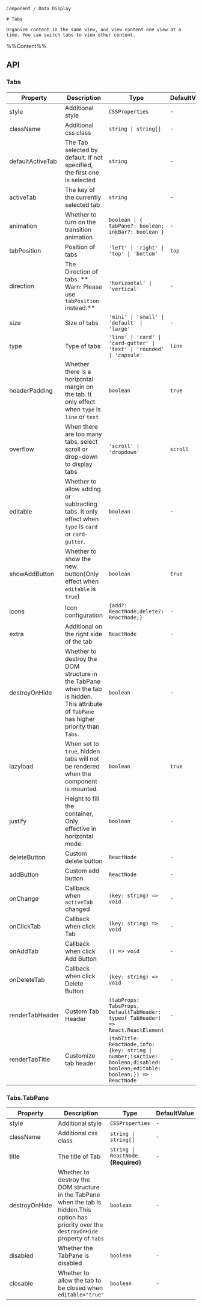 `````
Component / Data Display

# Tabs

Organize content in the same view, and view content one view at a time. You can switch tabs to view other content.
`````

%%Content%%

## API

### Tabs

|Property|Description|Type|DefaultValue|Version|
|---|---|---|---|---|
|style|Additional style|`CSSProperties`|`-`|-|
|className|Additional css class|`string \| string[]`|`-`|-|
|defaultActiveTab|The Tab selected by default. If not specified, the first one is selected|`string`|`-`|-|
|activeTab|The key of the currently selected tab|`string`|`-`|-|
|animation|Whether to turn on the transition animation|`boolean \| { tabPane?: boolean; inkBar?: boolean }`|`-`|-|
|tabPosition|Position of tabs|`'left' \| 'right' \| 'top' \| 'bottom'`|`top`|-|
|direction|The Direction of tabs. ** Warn: Please use `tabPosition` instead.**|`'horizontal' \| 'vertical'`|`-`|-|
|size|Size of tabs|`'mini' \| 'small' \| 'default' \| 'large'`|`-`|-|
|type|Type of tabs|`'line' \| 'card' \| 'card-gutter' \| 'text' \| 'rounded' \| 'capsule'`|`line`|-|
|headerPadding|Whether there is a horizontal margin on the tab. It only effect when `type` is `line` or `text`|`boolean`|`true`|2.6.0|
|overflow|When there are too many tabs, select scroll or drop-down to display tabs|`'scroll' \| 'dropdown'`|`scroll`|-|
|editable|Whether to allow adding or subtracting tabs. It only effect when `type` is `card` or `card-gutter`.|`boolean`|`-`|-|
|showAddButton|Whether to show the new button(Only effect when `editable` is `true`)|`boolean`|`true`|-|
|icons|Icon configuration|`{add?: ReactNode;delete?: ReactNode;}`|`-`|2.15.0|
|extra|Additional on the right side of the tab|`ReactNode`|`-`|-|
|destroyOnHide|Whether to destroy the DOM structure in the TabPane when the tab is hidden. This attribute of `TabPane` has higher priority than `Tabs`.|`boolean`|`-`|-|
|lazyload|When set to `true`, hidden tabs will not be rendered when the component is mounted.|`boolean`|`true`|-|
|justify|Height to fill the container, Only effective in horizontal mode.|`boolean`|`-`|-|
|deleteButton|Custom delete button|`ReactNode`|`-`|2.16.0|
|addButton|Custom add button|`ReactNode`|`-`|2.16.0|
|onChange|Callback when `activeTab` changed|`(key: string) => void`|`-`|-|
|onClickTab|Callback when click Tab|`(key: string) => void`|`-`|-|
|onAddTab|Callback when click Add Button|`() => void`|`-`|-|
|onDeleteTab|Callback when click Delete Button|`(key: string) => void`|`-`|-|
|renderTabHeader|Custom Tab Header|`(tabProps: TabsProps, DefaultTabHeader: typeof TabHeader) => React.ReactElement`|`-`|-|
|renderTabTitle|Customize tab header|`(tabTitle: ReactNode,info: {key: string \| number;isActive: boolean;disabled: boolean;editable: boolean;}) => ReactNode`|`-`|-|

### Tabs.TabPane

|Property|Description|Type|DefaultValue|
|---|---|---|---|
|style|Additional style|`CSSProperties`|`-`|
|className|Additional css class|`string \| string[]`|`-`|
|title|The title of Tab|`string \| ReactNode` **(Required)**|`-`|
|destroyOnHide|Whether to destroy the DOM structure in the TabPane when the tab is hidden.This option has priority over the `destroyOnHide` property of `Tabs`|`boolean`|`-`|
|disabled|Whether the TabPane is disabled|`boolean`|`-`|
|closable|Whether to allow the tab to be closed when `editable="true"`|`boolean`|`-`|
